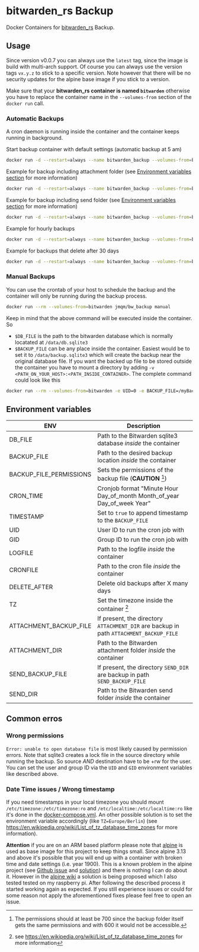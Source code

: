# bitwarden_rs Backup
Docker Containers for [bitwarden_rs](https://github.com/dani-garcia/bitwarden_rs) Backup.

## Usage
Since version v0.0.7 you can always use the `latest` tag, since the image is build with
multi-arch support. Of course you can always use the version tags `vx.y.z` to stick
to a specific version. Note however that there will be no security updates for the
alpine base image if you stick to a version.

Make sure that your **bitwarden_rs container is named `bitwarden`** otherwise 
you have to replace the container name in the `--volumes-from` section of the `docker run` call.

### Automatic Backups 
A cron daemon is running inside the container and the container keeps running in background.

Start backup container with default settings (automatic backup at 5 am)
```sh
docker run -d --restart=always --name bitwarden_backup --volumes-from=bitwarden jmqm/bw_backup
```

Example for backup including attachment folder (see [Environment variables section](#environment-variables) for more information)
```sh
docker run -d --restart=always --name bitwarden_backup --volumes-from=bitwarden -e ATTACHMENT_BACKUP_FILE=/data/attachments_backup/attachments jmqm/bw_backup
```

Example for backup including send folder (see [Environment variables section](#environment-variables) for more information)
```sh
docker run -d --restart=always --name bitwarden_backup --volumes-from=bitwarden -e SEND_BACKUP_FILE=/data/sends_backup/sends jmqm/bw_backup
```

Example for hourly backups
```sh
docker run -d --restart=always --name bitwarden_backup --volumes-from=bitwarden -e CRON_TIME="0 * * * *" jmqm/bw_backup
```

Example for backups that delete after 30 days
```sh
docker run -d --restart=always --name bitwarden_backup --volumes-from=bitwarden -e DELETE_AFTER=30 jmqm/bw_backup
```

### Manual Backups
You can use the crontab of your host to schedule the backup and the container will only be running during the backup process.

```sh
docker run --rm --volumes-from=bitwarden jmqm/bw_backup manual
```

Keep in mind that the above command will be executed inside the container. So
- `$DB_FILE` is the path to the bitwarden database which is normally locatated at `/data/db.sqlite3`
- `$BACKUP_FILE` can be any place inside the container. Easiest would be to set it to `/data/backup.sqlite3` which will create the backup near the original database file.
If you want the backed up file to be stored outside the container you have to mount
a directory by adding `-v <PATH_ON_YOUR_HOST>:<PATH_INSIDE_CONTAINER>`. The complete command could look like this

```sh
docker run --rm --volumes-from=bitwarden -e UID=0 -e BACKUP_FILE=/myBackup/backup.sqlite3 -e TIMESTAMP=true -v /tmp/myBackup:/myBackup jmqm/bw_backup manual
```

## Environment variables
| ENV                     | Description                                                                            |
| ----------------------- | -------------------------------------------------------------------------------------- |
| DB_FILE                 | Path to the Bitwarden sqlite3 database *inside* the container                          |
| BACKUP_FILE             | Path to the desired backup location *inside* the container                             |
| BACKUP_FILE_PERMISSIONS | Sets the permissions of the backup file (**CAUTION** [^1])                             |
| CRON_TIME               | Cronjob format "Minute Hour Day_of_month Month_of_year Day_of_week Year"               |
| TIMESTAMP               | Set to `true` to append timestamp to the `BACKUP_FILE`                                 |
| UID                     | User ID to run the cron job with                                                       |
| GID                     | Group ID to run the cron job with                                                      |
| LOGFILE                 | Path to the logfile *inside* the container                                             |
| CRONFILE                | Path to the cron file *inside* the container                                           |
| DELETE_AFTER            | Delete old backups after X many days                                                   |
| TZ                      | Set the timezone inside the container [^2]                                             |
| ATTACHMENT_BACKUP_FILE  | If present, the directory `ATTACHMENT_DIR` are backup in path `ATTACHMENT_BACKUP_FILE` |
| ATTACHMENT_DIR          | Path to the Bitwarden attachment folder *inside* the container                         |
| SEND_BACKUP_FILE        | If present, the directory `SEND_DIR` are backup in path `SEND_BACKUP_FILE`             |
| SEND_DIR                | Path to the Bitwarden send folder *inside* the container                               |

[^1]: The permissions should at least be 700 since the backup folder itself gets the same permissions and with 600 it would not be accessible.
[^2]: see <https://en.wikipedia.org/wiki/List_of_tz_database_time_zones> for more information

## Common erros
### Wrong permissions
`Error: unable to open database file` is most likely caused by permission errors.
Note that sqlite3 creates a lock file in the source directory while running the backup.
So source *AND* destination have to be +rw for the user. You can set the user and group ID
via the `UID` and `GID` environment variables like described above.

### Date Time issues / Wrong timestamp
If you need timestamps in your local timezone you should mount `/etc/timezone:/etc/timezone:ro` and `/etc/localtime:/etc/localtime:ro`
like it's done in the [docker-compose.yml](docker-compose.yml). An other possible solution is to set the environment variable accordingly (like  `TZ=Europe/Berlin`) 
(see <https://en.wikipedia.org/wiki/List_of_tz_database_time_zones> for more information).

**Attention** if you are on an ARM based platform please note that [alpine](https://alpinelinux.org/) is used as base image for this project to keep things small. Since alpine 3.13 and above it's possible that you will end up with a container with broken time and date settings (i.e. year 1900). This is a known problem in the alpine project (see [Github issue](https://github.com/alpinelinux/docker-alpine/issues/141) and [solution](https://wiki.alpinelinux.org/wiki/Release_Notes_for_Alpine_3.13.0#time64_requirements)) and there is nothing I can do about it. However in the [alpine wiki](https://wiki.alpinelinux.org/wiki/Release_Notes_for_Alpine_3.13.0#time64_requirements) a solution is being proposed which I also tested tested on my raspberry pi. After following the described process it started working again as expected. If you still experience issues or could for some reason not apply the aforementioned fixes please feel free to open an issue.
